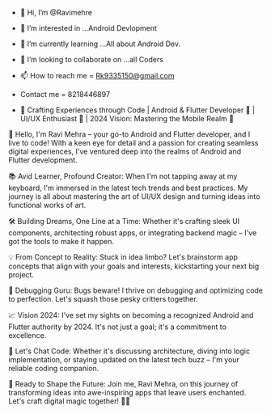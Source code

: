 - 👋 Hi, I’m @Ravimehre
- 👀 I’m interested in ...Android Devlopment
- 🌱 I’m currently learning ...All about Android Dev.
- 💞️ I’m looking to collaborate on ...all Coders
- 📫 How to reach me =   Rk9335150@gmail.com
- Contact me         = 8218446897 

- 🚀 Crafting Experiences through Code | Android & Flutter Developer 📱 | UI/UX Enthusiast 💎 | 2024 Vision: Mastering the Mobile Realm 🌟

👋 Hello, I'm Ravi Mehra – your go-to Android and Flutter developer, and I live to code! With a keen eye for detail and a passion for creating seamless digital experiences, I've ventured deep into the realms of Android and Flutter development.

📚 Avid Learner, Profound Creator: When I'm not tapping away at my keyboard, I'm immersed in the latest tech trends and best practices. My journey is all about mastering the art of UI/UX design and turning ideas into functional works of art.

🛠️ Building Dreams, One Line at a Time: Whether it's crafting sleek UI components, architecting robust apps, or integrating backend magic – I've got the tools to make it happen.

💡 From Concept to Reality: Stuck in idea limbo? Let's brainstorm app concepts that align with your goals and interests, kickstarting your next big project.

🐞 Debugging Guru: Bugs beware! I thrive on debugging and optimizing code to perfection. Let's squash those pesky critters together.

📈 Vision 2024: I've set my sights on becoming a recognized Android and Flutter authority by 2024. It's not just a goal; it's a commitment to excellence.

💬 Let's Chat Code: Whether it's discussing architecture, diving into logic implementation, or staying updated on the latest tech buzz – I'm your reliable coding companion.

🚀 Ready to Shape the Future: Join me, Ravi Mehra, on this journey of transforming ideas into awe-inspiring apps that leave users enchanted. Let's craft digital magic together! 🌌🎩

